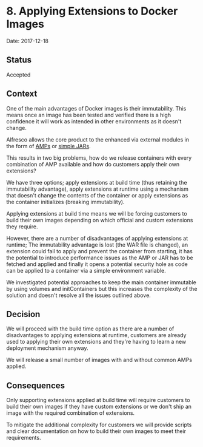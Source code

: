 # 8. Applying Extensions to Docker Images

Date: 2017-12-18

## Status

Accepted

## Context

One of the main advantages of Docker images is their immutability. This means once an image has been tested and verified there is a high confidence it will work as intended in other environments as it doesn't change.

Alfresco allows the core product to the enhanced via external modules in the form of [AMPs](https://docs.alfresco.com/5.2/concepts/dev-extensions-packaging-techniques-amps.html) or [simple JARs](https://docs.alfresco.com/5.2/concepts/dev-extensions-packaging-techniques-jar-files.html).

This results in two big problems, how do we release containers with every combination of AMP available and how do customers apply their own extensions?

We have three options; apply extensions at build time (thus retaining the immutability advantage), apply extensions at runtime using a mechanism that doesn't change the contents of the container or apply extensions as the container initializes (breaking immutability).

Applying extensions at build time means we will be forcing customers to build their own images depending on which official and custom extensions they require.

However, there are a number of disadvantages of applying extensions at runtime; The immutability advantage is lost (the WAR file is changed), an extension could fail to apply and prevent the container from starting, it has the potential to introduce performance issues as the AMP or JAR has to be fetched and applied and finally it opens a potential security hole as code can be applied to a container via a simple environment variable.

We investigated potential approaches to keep the main container immutable by using volumes and initContainers but this increases the complexity of the solution and doesn't resolve all the issues outlined above.

## Decision

We will proceed with the build time option as there are a number of disadvantages to applying extensions at runtime, customers are already used to applying their own extensions and they're having to learn a new deployment mechanism anyway.

We will release a small number of images with and without common AMPs applied.

## Consequences

Only supporting extensions applied at build time will require customers to build their own images if they have custom extensions or we don't ship an image with the required combination of extensions.

To mitigate the additional complexity for customers we will provide scripts and clear documentation on how to build their own images to meet their requirements.
